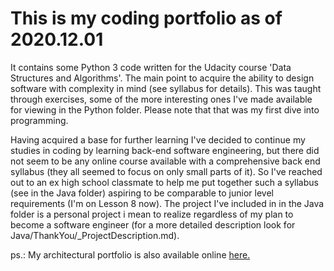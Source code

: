 # This is my coding portfolio as of 2020.12.01

It contains some Python 3 code written for the Udacity course 'Data Structures and Algorithms'. The main point to acquire the ability to design software with complexity in mind (see syllabus for details). This was taught through exercises, some of the more interesting ones I've made available for viewing in the Python folder. Please note that that was my first dive into programming.

Having acquired a base for further learning I've decided to continue my studies in coding by learning back-end software engineering, but there did not seem to be any online course available with a comprehensive back end syllabus (they all seemed to focus on only small parts of it). So I've reached out to an ex high school classmate to help me put together such a syllabus (see in the Java folder) aspiring to be comparable to junior level requirements (I'm on Lesson 8 now). The project I've included in in the Java folder is a personal project i mean to realize regardless of my plan to become a software engineer (for a more detailed description look for Java/ThankYou/_ProjectDescription.md).

ps.: My architectural portfolio is also available online [here.](https://issuu.com/aronf/docs/fazekas_aron_umgp3p_portfolio)
